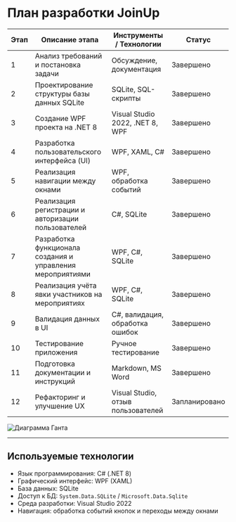 ﻿
# План разработки JoinUp

| Этап | Описание этапа                                     | Инструменты / Технологии           | Статус     |
|-------|--------------------------------------------------|----------------------------------|------------|
| 1     | Анализ требований и постановка задачи            | Обсуждение, документация          | Завершено  |
| 2     | Проектирование структуры базы данных SQLite       | SQLite, SQL-скрипты               | Завершено  |
| 3     | Создание WPF проекта на .NET 8                     | Visual Studio 2022, .NET 8, WPF  | Завершено  |
| 4     | Разработка пользовательского интерфейса (UI)      | WPF, XAML, C#                    | Завершено |
| 5     | Реализация навигации между окнами                   | WPF, обработка событий           | Завершено |
| 6     | Реализация регистрации и авторизации пользователей | C#, SQLite                      | Завершено |
| 7     | Разработка функционала создания и управления мероприятиями | WPF, C#, SQLite           | Завершено |
| 8     | Реализация учёта явки участников на мероприятиях  | WPF, C#, SQLite                  | Завершено |
| 9    | Валидация данных в UI                               | C#, валидация, обработка ошибок | Завершено |
| 10    | Тестирование приложения                             | Ручное тестирование              | Завершено |
| 11    | Подготовка документации и инструкций                | Markdown, MS Word                | Завершено |
| 12    | Рефакторинг и улучшение UX                          | Visual Studio, отзыв пользователей| Запланировано |

![Диаграмма Ганта](Diagrams/diaram-gant.png)

---

## Используемые технологии

- Язык программирования: C# (.NET 8)  
- Графический интерфейс: WPF (XAML)  
- База данных: SQLite  
- Доступ к БД: `System.Data.SQLite` / `Microsoft.Data.Sqlite`  
- Среда разработки: Visual Studio 2022  
- Навигация: обработка событий кнопок и переходы между окнами  

